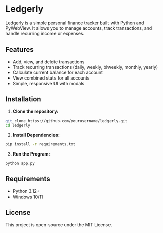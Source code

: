 # Ledgerly

Ledgerly is a simple personal finance tracker built with Python and PyWebView. It allows you to manage accounts, track transactions, and handle recurring income or expenses. 

## Features

- Add, view, and delete transactions
- Track recurring transactions (daily, weekly, biweekly, monthly, yearly)
- Calculate current balance for each account
- View combined stats for all accounts
- Simple, responsive UI with modals

## Installation

1. **Clone the repository:**

```bash
git clone https://github.com/yourusername/ledgerly.git
cd ledgerly
```

2. **Install Dependencies:**

```bash
pip install -r requirements.txt
```
3. **Run the Program:**

```bash
python app.py
```

## Requirements
- Python 3.12+
- Windows 10/11

## License
This project is open-source under the MIT License.
